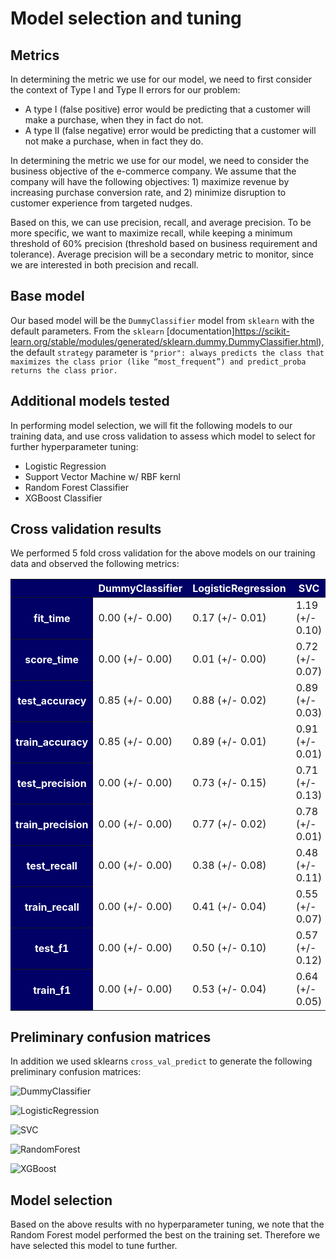 # Model selection and tuning

## Metrics

In determining the metric we use for our model, we need to first consider the context of Type I and Type II errors for our problem:

- A type I (false positive) error would be predicting that a customer will make a purchase, when they in fact do not.
- A type II (false negative) error would be predicting that a customer will not make a purchase, when in fact they do.

In determining the metric we use for our model, we need to consider the business objective of the e-commerce company. We assume that the company will have the following objectives: 1) maximize revenue by increasing purchase conversion rate, and 2) minimize disruption to customer experience from targeted nudges.

Based on this, we can use precision, recall, and average precision. To be more specific, we want to maximize recall, while keeping a minimum threshold of 60% precision (threshold based on business requirement and tolerance). Average precision will be a secondary metric to monitor, since we are interested in both precision and recall.

## Base model

Our based model will be the `DummyClassifier` model from `sklearn` with the default parameters.  From the `sklearn` [documentation]https://scikit-learn.org/stable/modules/generated/sklearn.dummy.DummyClassifier.html), the default `strategy` parameter is `"prior": always predicts the class that maximizes the class prior (like “most_frequent”) and predict_proba returns the class prior.`

## Additional models tested

In performing model selection, we will fit the following models to our training data, and use cross validation to assess which model to select for further hyperparameter tuning:

- Logistic Regression
- Support Vector Machine w/ RBF kernl
- Random Forest Classifier
- XGBoost Classifier

## Cross validation results

We performed 5 fold cross validation for the above models on our training data and observed the following metrics:

<style type="text/css">
#T_2348e_ td:hover {
  background-color: #ffffb3;
}
#T_2348e_ .index_name {
  font-style: italic;
  color: darkgrey;
  font-weight: normal;
}
#T_2348e_ th:not(.index_name) {
  background-color: #000066;
  color: white;
}
</style>
<table id="T_2348e_">
  <thead>
    <tr>
      <th class="blank level0" >&nbsp;</th>
      <th class="col_heading level0 col0" >DummyClassifier</th>
      <th class="col_heading level0 col1" >LogisticRegression</th>
      <th class="col_heading level0 col2" >SVC</th>
      <th class="col_heading level0 col3" >RandomForest</th>
      <th class="col_heading level0 col4" >XGBoost</th>
    </tr>
  </thead>
  <tbody>
    <tr>
      <th id="T_2348e_level0_row0" class="row_heading level0 row0" >fit_time</th>
      <td id="T_2348e_row0_col0" class="data row0 col0" >0.00 (+/- 0.00)</td>
      <td id="T_2348e_row0_col1" class="data row0 col1" >0.17 (+/- 0.01)</td>
      <td id="T_2348e_row0_col2" class="data row0 col2" >1.19 (+/- 0.10)</td>
      <td id="T_2348e_row0_col3" class="data row0 col3" >0.73 (+/- 0.04)</td>
      <td id="T_2348e_row0_col4" class="data row0 col4" >0.63 (+/- 0.02)</td>
    </tr>
    <tr>
      <th id="T_2348e_level0_row1" class="row_heading level0 row1" >score_time</th>
      <td id="T_2348e_row1_col0" class="data row1 col0" >0.00 (+/- 0.00)</td>
      <td id="T_2348e_row1_col1" class="data row1 col1" >0.01 (+/- 0.00)</td>
      <td id="T_2348e_row1_col2" class="data row1 col2" >0.72 (+/- 0.07)</td>
      <td id="T_2348e_row1_col3" class="data row1 col3" >0.03 (+/- 0.00)</td>
      <td id="T_2348e_row1_col4" class="data row1 col4" >0.01 (+/- 0.00)</td>
    </tr>
    <tr>
      <th id="T_2348e_level0_row2" class="row_heading level0 row2" >test_accuracy</th>
      <td id="T_2348e_row2_col0" class="data row2 col0" >0.85 (+/- 0.00)</td>
      <td id="T_2348e_row2_col1" class="data row2 col1" >0.88 (+/- 0.02)</td>
      <td id="T_2348e_row2_col2" class="data row2 col2" >0.89 (+/- 0.03)</td>
      <td id="T_2348e_row2_col3" class="data row2 col3" >0.89 (+/- 0.03)</td>
      <td id="T_2348e_row2_col4" class="data row2 col4" >0.88 (+/- 0.04)</td>
    </tr>
    <tr>
      <th id="T_2348e_level0_row3" class="row_heading level0 row3" >train_accuracy</th>
      <td id="T_2348e_row3_col0" class="data row3 col0" >0.85 (+/- 0.00)</td>
      <td id="T_2348e_row3_col1" class="data row3 col1" >0.89 (+/- 0.01)</td>
      <td id="T_2348e_row3_col2" class="data row3 col2" >0.91 (+/- 0.01)</td>
      <td id="T_2348e_row3_col3" class="data row3 col3" >1.00 (+/- 0.00)</td>
      <td id="T_2348e_row3_col4" class="data row3 col4" >0.99 (+/- 0.00)</td>
    </tr>
    <tr>
      <th id="T_2348e_level0_row4" class="row_heading level0 row4" >test_precision</th>
      <td id="T_2348e_row4_col0" class="data row4 col0" >0.00 (+/- 0.00)</td>
      <td id="T_2348e_row4_col1" class="data row4 col1" >0.73 (+/- 0.15)</td>
      <td id="T_2348e_row4_col2" class="data row4 col2" >0.71 (+/- 0.13)</td>
      <td id="T_2348e_row4_col3" class="data row4 col3" >0.69 (+/- 0.13)</td>
      <td id="T_2348e_row4_col4" class="data row4 col4" >0.65 (+/- 0.16)</td>
    </tr>
    <tr>
      <th id="T_2348e_level0_row5" class="row_heading level0 row5" >train_precision</th>
      <td id="T_2348e_row5_col0" class="data row5 col0" >0.00 (+/- 0.00)</td>
      <td id="T_2348e_row5_col1" class="data row5 col1" >0.77 (+/- 0.02)</td>
      <td id="T_2348e_row5_col2" class="data row5 col2" >0.78 (+/- 0.01)</td>
      <td id="T_2348e_row5_col3" class="data row5 col3" >1.00 (+/- 0.00)</td>
      <td id="T_2348e_row5_col4" class="data row5 col4" >1.00 (+/- 0.00)</td>
    </tr>
    <tr>
      <th id="T_2348e_level0_row6" class="row_heading level0 row6" >test_recall</th>
      <td id="T_2348e_row6_col0" class="data row6 col0" >0.00 (+/- 0.00)</td>
      <td id="T_2348e_row6_col1" class="data row6 col1" >0.38 (+/- 0.08)</td>
      <td id="T_2348e_row6_col2" class="data row6 col2" >0.48 (+/- 0.11)</td>
      <td id="T_2348e_row6_col3" class="data row6 col3" >0.56 (+/- 0.13)</td>
      <td id="T_2348e_row6_col4" class="data row6 col4" >0.56 (+/- 0.12)</td>
    </tr>
    <tr>
      <th id="T_2348e_level0_row7" class="row_heading level0 row7" >train_recall</th>
      <td id="T_2348e_row7_col0" class="data row7 col0" >0.00 (+/- 0.00)</td>
      <td id="T_2348e_row7_col1" class="data row7 col1" >0.41 (+/- 0.04)</td>
      <td id="T_2348e_row7_col2" class="data row7 col2" >0.55 (+/- 0.07)</td>
      <td id="T_2348e_row7_col3" class="data row7 col3" >1.00 (+/- 0.00)</td>
      <td id="T_2348e_row7_col4" class="data row7 col4" >0.94 (+/- 0.02)</td>
    </tr>
    <tr>
      <th id="T_2348e_level0_row8" class="row_heading level0 row8" >test_f1</th>
      <td id="T_2348e_row8_col0" class="data row8 col0" >0.00 (+/- 0.00)</td>
      <td id="T_2348e_row8_col1" class="data row8 col1" >0.50 (+/- 0.10)</td>
      <td id="T_2348e_row8_col2" class="data row8 col2" >0.57 (+/- 0.12)</td>
      <td id="T_2348e_row8_col3" class="data row8 col3" >0.62 (+/- 0.13)</td>
      <td id="T_2348e_row8_col4" class="data row8 col4" >0.60 (+/- 0.13)</td>
    </tr>
    <tr>
      <th id="T_2348e_level0_row9" class="row_heading level0 row9" >train_f1</th>
      <td id="T_2348e_row9_col0" class="data row9 col0" >0.00 (+/- 0.00)</td>
      <td id="T_2348e_row9_col1" class="data row9 col1" >0.53 (+/- 0.04)</td>
      <td id="T_2348e_row9_col2" class="data row9 col2" >0.64 (+/- 0.05)</td>
      <td id="T_2348e_row9_col3" class="data row9 col3" >1.00 (+/- 0.00)</td>
      <td id="T_2348e_row9_col4" class="data row9 col4" >0.97 (+/- 0.01)</td>
    </tr>
  </tbody>
</table>

## Preliminary confusion matrices

In addition we used sklearns `cross_val_predict` to generate the following preliminary confusion matrices:

![DummyClassifier](../../../results/DummyClassifier_cm.png)

![LogisticRegression](../../../results/LogisticRegression_cm.png)

![SVC](../../../results/SVC_cm.png)

![RandomForest](../../../results/RandomForest_cm.png)

![XGBoost](../../../results/XGBoost_cm.png)

## Model selection

Based on the above results with no hyperparameter tuning, we note that the Random Forest model performed the best on the training set.  Therefore we have selected this model to tune further.